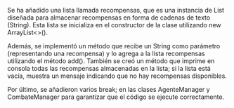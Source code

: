 Se ha añadido una lista llamada recompensas, que es una instancia de List diseñada para almacenar recompensas en forma de cadenas de texto (String). Esta lista se inicializa en el constructor de la clase utilizando new ArrayList<>().

Además, se implementó un método que recibe un String como parámetro (representando una recompensa) y lo agrega a la lista recompensas utilizando el método add(). También se creó un método que imprime en consola todas las recompensas almacenadas en la lista; si la lista está vacía, muestra un mensaje indicando que no hay recompensas disponibles.

Por último, se añadieron varios break; en las clases AgenteManager y CombateManager para garantizar que el código se ejecute correctamente.